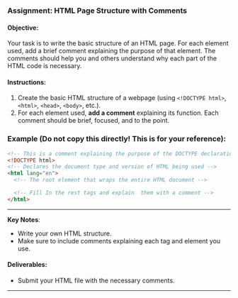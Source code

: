 ### Assignment: HTML Page Structure with Comments

#### Objective:

Your task is to write the basic structure of an HTML page. For each element used, add a brief comment explaining the purpose of that element. The comments should help you and others understand why each part of the HTML code is necessary.

#### Instructions:

1. Create the basic HTML structure of a webpage (using `<!DOCTYPE html>`, `<html>`, `<head>`, `<body>`, etc.).
2. For each element used, **add a comment** explaining its function. Each comment should be brief, focused, and to the point.

### Example (Do not copy this directly! This is for your reference):

```html
<!-- This is a comment explaining the purpose of the DOCTYPE declaration -->
<!DOCTYPE html>
<!-- Declares the document type and version of HTML being used -->
<html lang="en">
  <!-- The root element that wraps the entire HTML document -->

  <!-- Fill In the rest tags and explain  them with a comment -->
</html>
```

---

**Key Notes**:

- Write your own HTML structure.
- Make sure to include comments explaining each tag and element you use.

#### Deliverables:

- Submit your HTML file with the necessary comments.

---
